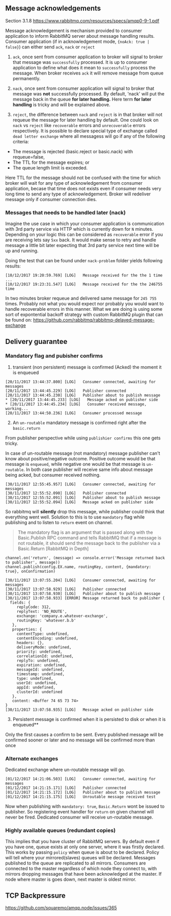 ## Message acknowledgements
Section 3.1.8 https://www.rabbitmq.com/resources/specs/amqp0-9-1.pdf

Message acknowledgement is mechanism provided to consumer application to inform RabbitMQ server about message handling results.
Consumer application (if in acknowledgement mode, `{noAck: true | false}`) can either send `ack`, `nack` or `reject`

1. `ack`, once sent from consumer application to broker will signal to broker that message was `successfully` processed.
It is up to consumer application to define what does it mean to `successfully` process the message. When broker
receives `ack` it will remove message from queue permanently.

2. `nack`, once sent from consumer application will signal to broker that message was **not** successfully processed.
By default, 'nack' will put the message back in the queue **for later handling.** Here term **for later handling** is tricky
and will be explained above.

3. `reject`, the difference between `nack` and `reject` is in that broker will not requeue the message for later handling by default.
One could look on `nack` vs `reject` like `recoverable` errors and `unrecoverable` errors respectively. It is possible to declare
special type of exchange called `dead letter exchange` where all messagess will go if any of the following criteria:

- The message is rejected (basic.reject or basic.nack) with requeue=false,
- The TTL for the message expires; or
- The queue length limit is exceeded.

Here TTL for the message should not be confused with the time for which broker will wait for any type of acknowledgement from consumer application, becase that time does not exists even if consumer needs very long time to send any type of acknowledgement. Broker will redeliver message only if consumer connection dies.

### Messages that needs to be handled later (nack)
Imagine the use case in which your consumer application is communication with 3rd party service via HTTP which is currently down for `N` minutes. Depending on your logic this can be considered as `recoverable` error if you are receiving lets say `5xx` back. It would make sense to retry and handle message a little bit later expecting that 3rd party service next time will be up and running.

Doing the test that can be found under `nack-problem` folder yields following results:
```
[10/12/2017 19:20:59.769] [LOG]   Message received for the the 1 time
...
[10/12/2017 19:23:31.547] [LOG]   Message received for the the 246755 time
```

In two minutes broker requeue and delivered same message for `245 755` times. Probably not what you would expect nor probably you would want to handle recoverable errors in this manner. What we are doing is using some sort of expontential backoff strategy with custom RabbitMQ plugin that can be found on: https://github.com/rabbitmq/rabbitmq-delayed-message-exchange

## Delivery guarantee

### Mandatory flag and pubisher confirms
1. transient (non persistent) message is confirmed (Acked) the moment it is enqueued</span>
```
[20/11/2017 13:44:37.800] [LOG]   Consumer connected, awaiting for messages
[20/11/2017 13:44:45.229] [LOG]   Publisher connected
[20/11/2017 13:44:45.230] [LOG]   Publisher about to publish message
* [20/11/2017 13:44:45.233] [LOG]   Message acked on publisher side
* [20/11/2017 13:44:45.234] [LOG]   Consumer received message, working...
[20/11/2017 13:44:50.236] [LOG]   Consumer processed message
```
2. An `un-routable` mandatory message is confirmed right after the `basic.return`

From publisher perspective while using `publishier confirms` this one gets tricky.

In case of un-routable message (not mandatory) message publisher can't know about positive/negative outcome.
Positive outcome would be that message is `enqueued`, while negative one would be that message is `un-routable`.
In both case publisher will receive same info about message being acked, but consumer received nothing.
```
[30/11/2017 12:55:45.957] [LOG]   Consumer connected, awaiting for messages
[30/11/2017 12:55:52.090] [LOG]   Publisher connected
[30/11/2017 12:55:52.091] [LOG]   Publisher about to publish message
[30/11/2017 12:55:52.094] [LOG]   Message acked on publisher side
```

So rabbitmq will **silently** drop this message, while publisher could think that everything went well.
Solution to this is to use `mandatory` flag while publishing and to listen to `return` event on channel.
> The mandatory flag is an argument that is passed along with the Basic.Publish RPC command and tells RabbitMQ that if a message is not routable, it should send the message back to the publisher via a Basic.Return [RabbitMQ in Depth]
```
channel.on('return', (message) => console.error('Message returned back to publisher', message))
channel.publish(config.EX.name, routingKey, content, {mandatory: true}, onConfirmation)
```

```
[30/11/2017 13:07:55.204] [LOG]   Consumer connected, awaiting for messages
[30/11/2017 13:07:58.929] [LOG]   Publisher connected
[30/11/2017 13:07:58.930] [LOG]   Publisher about to publish message
[30/11/2017 13:07:58.933] [ERROR] Message returned back to publisher {
  fields: {
     replyCode: 312,
     replyText: 'NO_ROUTE',
     exchange: 'company.e.whatever-exchange',
     routingKey: 'whatever.b.b'
   },
   properties: {
     contentType: undefined,
     contentEncoding: undefined,
     headers: {},
     deliveryMode: undefined,
     priority: undefined,
     correlationId: undefined,
     replyTo: undefined,
     expiration: undefined,
     messageId: undefined,
     timestamp: undefined,
     type: undefined,
     userId: undefined,
     appId: undefined,
     clusterId: undefined
   },
   content: <Buffer 74 65 73 74>
}
[30/11/2017 13:07:58.935] [LOG]   Message acked on publisher side
```

3. Persistent message is confirmed when it is persisted to disk or when it is enqueued**

Only the first causes a confirm to be sent. Every published message will be confirmed sooner or later and no message will be confirmed more than once

### Alternate exchanges
Dedicated exchange where un-routable message will go.

```
[01/12/2017 14:21:06.503] [LOG]   Consumer connected, awaiting for messages
[01/12/2017 14:21:15.171] [LOG]   Publisher connected
[01/12/2017 14:21:15.172] [LOG]   Publisher about to publish message
[01/12/2017 14:21:15.175] [LOG]   Unroutable message received test
```

Now when publishing with `mandatory: true`, `Basic.Return` wont be issued to publisher. So registering event handler for `return` on given channel will never be fired. Dedicated consumer will receive un-routable message.

### Highly available queues (redundant copies)
This implies that you have cluster of RabbitMQ servers. By default even if you have one, queue exists at only one server, where it was firstly declared. This works by passing `policy` when queue is about to be declared. Policy will tell where your mirrored(slaves) queues
will be declared. Messages published to the queue are replicated to all mirrors. Consumers are connected to the master regardless of which node they connect to, with mirrors dropping messages that have been acknowledged at the master. If node where master is goes down, next master is oldest mirror.

## TCP Backpressure
https://github.com/squaremo/amqp.node/issues/365
